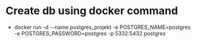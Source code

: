 # Create db using docker command

-   docker run -d --name postgres_projekt -e POSTGRES_NAME=postgres -e POSTGRES_PASSWORD=postgres -p 5332:5432 postgres
